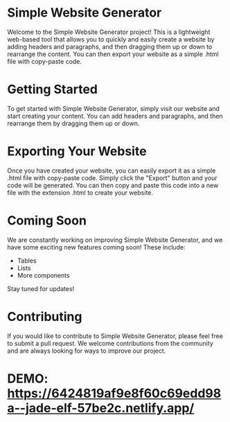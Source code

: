 # Simple Website Generator
Welcome to the Simple Website Generator project! This is a lightweight web-based tool that allows you to quickly and easily create a website by adding headers and paragraphs, and then dragging them up or down to rearrange the content. You can then export your website as a simple .html file with copy-paste code.

# Getting Started
To get started with Simple Website Generator, simply visit our website and start creating your content. You can add headers and paragraphs, and then rearrange them by dragging them up or down.

# Exporting Your Website
Once you have created your website, you can easily export it as a simple .html file with copy-paste code. Simply click the "Export" button and your code will be generated. You can then copy and paste this code into a new file with the extension .html to create your website.

# Coming Soon
We are constantly working on improving Simple Website Generator, and we have some exciting new features coming soon! These include:

<ul>
<li>Tables</li>
<li>Lists</li>
<li>More components</li>
</ul>
Stay tuned for updates!

# Contributing
If you would like to contribute to Simple Website Generator, please feel free to submit a pull request. We welcome contributions from the community and are always looking for ways to improve our project.

# DEMO: https://6424819af9e8f60c69edd98a--jade-elf-57be2c.netlify.app/
